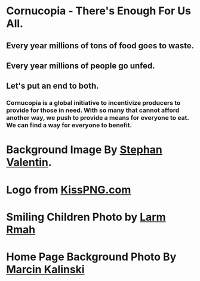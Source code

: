 # Cornucopia - There's Enough For Us All.

## Every year millions of tons of food goes to waste. 
## Every year millions of people go unfed.
## Let's put an end to both.

### Cornucopia is a global initiative to incentivize producers to provide for those in need. With so many that cannot afford another way, we push to provide a means for everyone to eat. We can find a way for everyone to benefit.

# Background Image By [Stephan Valentin](https://unsplash.com/photos/2w42JGUOuLs).

# Logo from [KissPNG.com](https://www.kisspng.com/png-cornucopia-clip-art-autumn-thanksgiving-day-vector-6344087/download-png.html)

# Smiling Children Photo by [Larm Rmah](https://unsplash.com/photos/AEaTUnvneik)

# Home Page Background Photo By [Marcin Kalinski](https://unsplash.com/photos/PCgM2CYm6HA)

